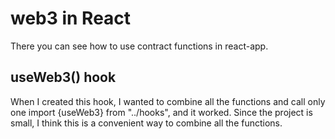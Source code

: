 # web3 in React

There you can see how to use contract functions in react-app.

## useWeb3() hook

When I created this hook, I wanted to combine all the functions and call only one import {useWeb3} from "../hooks", and it worked. Since the project is small, I think this is a convenient way to combine all the functions.
